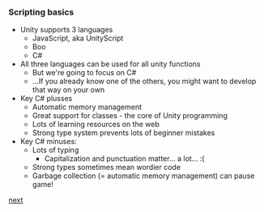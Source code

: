### Scripting basics

* Unity supports 3 languages
   * JavaScript, aka UnityScript
   * Boo 
   * C#
* All three languages can be used for all unity functions
  * But we're going to focus on C#
  * ...If you already know one of the others, you might want to develop that way on your own
* Key C# plusses
   * Automatic memory management
   * Great support for classes - the core of Unity programming
   * Lots of learning resources on the web
   * Strong type system prevents lots of beginner mistakes
* Key C# minuses:
   * Lots of typing
      * Capitalization and punctuation matter... a lot... :(
   * Strong types sometimes mean wordier code
   * Garbage collection (= automatic memory management) can pause game!

[next](3-2.md)

   

